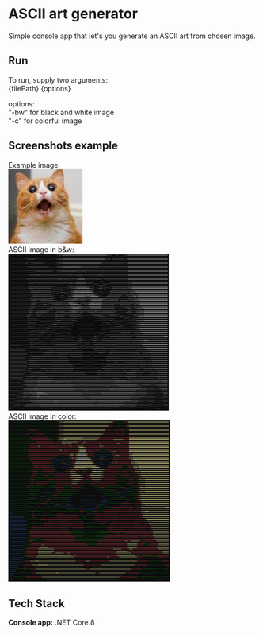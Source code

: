 
# ASCII art generator

Simple console app that let's you generate an ASCII art from chosen image.






## Run

To run, supply two arguments:\
{filePath} {options}

options:\
"-bw" for black and white image\
"-c" for colorful image


## Screenshots example

Example image:\
![App Screenshot](https://github.com/MartaRutkowska/ASCIIArtGenerator/blob/master/cat.jpg)\
ASCII image in b&w:\
![App Screenshot](https://github.com/MartaRutkowska/ASCIIArtGenerator/blob/master/cat_bw.png)\
ASCII image in color:\
![App Screenshot](https://github.com/MartaRutkowska/ASCIIArtGenerator/blob/master/cat_color.png)

## Tech Stack

**Console app:** .NET Core 8



